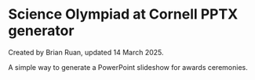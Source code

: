 # Science Olympiad at Cornell PPTX generator

Created by Brian Ruan, updated 14 March 2025.

A simple way to generate a PowerPoint slideshow for awards ceremonies.
